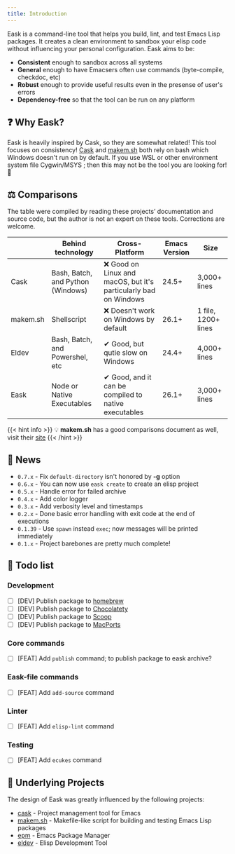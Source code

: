 ```yaml
---
title: Introduction
---
```


Eask is a command-line tool that helps you build, lint, and test Emacs Lisp
packages. It creates a clean environment to sandbox your elisp code without
influencing your personal configuration. Eask aims to be:

* **Consistent** enough to sandbox across all systems
* **General** enough to have Emacsers often use commands (byte-compile, checkdoc, etc)
* **Robust** enough to provide useful results even in the presense of user's errors
* **Dependency-free** so that the tool can be run on any platform

## ❓ Why Eask?

Eask is heavily inspired by Cask, so they are somewhat related! This tool focuses
on consistency! [Cask](https://github.com/cask/cask) and [makem.sh](https://github.com/alphapapa/makem.sh)
both rely on bash which Windows doesn't run on by default. If you use WSL or other
environment system file Cygwin/MSYS ; then this may not be the tool you are looking
for! 👀

## ⚖️ Comparisons

The table were compiled by reading these projects’ documentation and source code,
but the author is not an expert on these tools. Corrections are welcome.

|          | Behind technology                 | Cross-Platform                                                   | Emacs Version | Size                |
|----------|-----------------------------------|------------------------------------------------------------------|---------------|---------------------|
| Cask     | Bash, Batch, and Python (Windows) | ❌ Good on Linux and macOS, but it's particularly bad on Windows | 24.5+         | 3,000+ lines        |
| makem.sh | Shellscript                       | ❌ Doesn't work on Windows by default                            | 26.1+         | 1 file, 1200+ lines |
| Eldev    | Bash, Batch, and Powershel, etc   | ✔ Good, but qutie slow on Windows                                | 24.4+         | 4,000+ lines        |
| Eask     | Node or Native Executables        | ✔ Good, and it can be compiled to native executables             | 26.1+         | 3,000+ lines        |

{{< hint info >}}
💡 **makem.sh** has a good comparisons document as well, visit their [site](https://github.com/alphapapa/makem.sh#comparisons)
{{< /hint >}}

## 📰 News

* `0.7.x` - Fix `default-directory` isn't honored by **-g** option
* `0.6.x` - You can now use `eask create` to create an elisp project
* `0.5.x` - Handle error for failed archive
* `0.4.x` - Add color logger
* `0.3.x` - Add verbosity level and timestamps
* `0.2.x` - Done basic error handling with exit code at the end of executions
* `0.1.39` - Use `spawn` instead `exec`; now messages will be printed immediately
* `0.1.x` - Project barebones are pretty much complete!

## 📝 Todo list

### Development

- [ ] [DEV] Publish package to [homebrew]()
- [ ] [DEV] Publish package to [Chocolatety]()
- [ ] [DEV] Publish package to [Scoop]()
- [ ] [DEV] Publish package to [MacPorts]()

### Core commands

- [ ] [FEAT] Add `publish` command; to publish package to eask archive?

### Eask-file commands

- [ ] [FEAT] Add `add-source` command

### Linter

- [ ] [FEAT] Add `elisp-lint` command

### Testing

- [ ] [FEAT] Add `ecukes` command

## 📂 Underlying Projects

The design of Eask was greatly influenced by the following projects:

* [cask](https://github.com/cask/cask) - Project management tool for Emacs
* [makem.sh](https://github.com/alphapapa/makem.sh) - Makefile-like script for building and testing Emacs Lisp packages
* [epm](https://github.com/xuchunyang/epm) - Emacs Package Manager
* [eldev](https://github.com/doublep/eldev) - Elisp Development Tool
